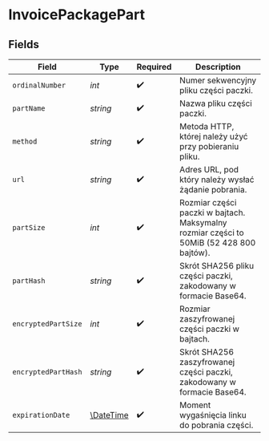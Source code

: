 # InvoicePackagePart


## Fields

| Field                                                                                    | Type                                                                                     | Required                                                                                 | Description                                                                              |
| ---------------------------------------------------------------------------------------- | ---------------------------------------------------------------------------------------- | ---------------------------------------------------------------------------------------- | ---------------------------------------------------------------------------------------- |
| `ordinalNumber`                                                                          | *int*                                                                                    | :heavy_check_mark:                                                                       | Numer sekwencyjny pliku części paczki.                                                   |
| `partName`                                                                               | *string*                                                                                 | :heavy_check_mark:                                                                       | Nazwa pliku części paczki.                                                               |
| `method`                                                                                 | *string*                                                                                 | :heavy_check_mark:                                                                       | Metoda HTTP, której należy użyć przy pobieraniu pliku.                                   |
| `url`                                                                                    | *string*                                                                                 | :heavy_check_mark:                                                                       | Adres URL, pod który należy wysłać żądanie pobrania.                                     |
| `partSize`                                                                               | *int*                                                                                    | :heavy_check_mark:                                                                       | Rozmiar części paczki w bajtach. Maksymalny rozmiar części to 50MiB (52 428 800 bajtów). |
| `partHash`                                                                               | *string*                                                                                 | :heavy_check_mark:                                                                       | Skrót SHA256 pliku części paczki, zakodowany w formacie Base64.                          |
| `encryptedPartSize`                                                                      | *int*                                                                                    | :heavy_check_mark:                                                                       | Rozmiar zaszyfrowanej części paczki w bajtach.                                           |
| `encryptedPartHash`                                                                      | *string*                                                                                 | :heavy_check_mark:                                                                       | Skrót SHA256 zaszyfrowanej części paczki, zakodowany w formacie Base64.                  |
| `expirationDate`                                                                         | [\DateTime](https://www.php.net/manual/en/class.datetime.php)                            | :heavy_check_mark:                                                                       | Moment wygaśnięcia linku do pobrania części.                                             |